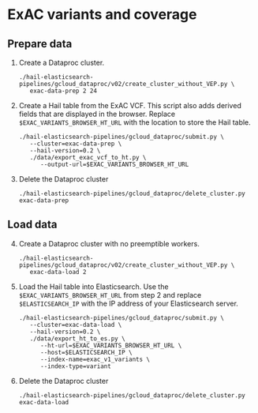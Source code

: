 # ExAC variants and coverage

## Prepare data

1. Create a Dataproc cluster.
   ```shell
   ./hail-elasticsearch-pipelines/gcloud_dataproc/v02/create_cluster_without_VEP.py \
      exac-data-prep 2 24
   ```

2. Create a Hail table from the ExAC VCF. This script also adds derived fields that are displayed in the browser.
   Replace `$EXAC_VARIANTS_BROWSER_HT_URL` with the location to store the Hail table.
   ```shell
   ./hail-elasticsearch-pipelines/gcloud_dataproc/submit.py \
      --cluster=exac-data-prep \
      --hail-version=0.2 \
      ./data/export_exac_vcf_to_ht.py \
         --output-url=$EXAC_VARIANTS_BROWSER_HT_URL
   ```

3. Delete the Dataproc cluster
   ```shell
   ./hail-elasticsearch-pipelines/gcloud_dataproc/delete_cluster.py exac-data-prep
   ```

## Load data

4. Create a Dataproc cluster with no preemptible workers.
   ```shell
   ./hail-elasticsearch-pipelines/gcloud_dataproc/v02/create_cluster_without_VEP.py \
      exac-data-load 2
   ```

5. Load the Hail table into Elasticsearch. Use the `$EXAC_VARIANTS_BROWSER_HT_URL` from step 2
   and replace `$ELASTICSEARCH_IP` with the IP address of your Elasticsearch server.
   ```shell
   ./hail-elasticsearch-pipelines/gcloud_dataproc/submit.py \
      --cluster=exac-data-load \
      --hail-version=0.2 \
      ./data/export_ht_to_es.py \
         --ht-url=$EXAC_VARIANTS_BROWSER_HT_URL \
         --host=$ELASTICSEARCH_IP \
         --index-name=exac_v1_variants \
         --index-type=variant
   ```

6. Delete the Dataproc cluster
   ```shell
   ./hail-elasticsearch-pipelines/gcloud_dataproc/delete_cluster.py exac-data-load
   ```
